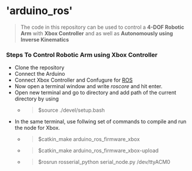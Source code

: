 # 'arduino_ros'
> The code in this repository can be used to control a **4-DOF Robotic Arm** with **Xbox Controller** and as well as
 **Autonomously using Inverse Kinematics**

### Steps To Control Robotic Arm using Xbox Controller
* Clone the repository
* Connect the Arduino
* Connect Xbox Controller and Confugure for [ROS](http://wiki.ros.org/joy)
* Now open a terminal window and write *roscore* and hit enter.
* Open new terminal and go to directory and add path of the current directory by using
  * > $source ./devel/setup.bash
* In the same terminal, use follwing set of commands to compile and run the node for Xbox.
  * > $catkin_make arduino_ros_firmware_xbox
  * > $catkin_make arduino_ros_firmware_xbox-upload
  * > $rosrun rosserial_python serial_node.py /dev/ttyACM0
